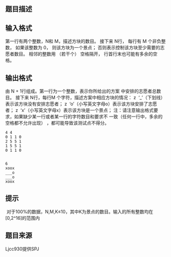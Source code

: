 


## 题目描述
## 输入格式
第一行有两个整数，N和 M，描述方块的数目。 
接下来 N行， 每行有 M 个非负整数， 如果该整数为 0， 则该方块为一个景点；
否则表示控制该方块至少需要的志愿者数目。 相邻的整数用 （若干个） 空格隔开，
行首行末也可能有多余的空格。 
## 输出格式
由 N + 1行组成。第一行为一个整数，表示你所给出的方案
中安排的志愿者总数目。 
接下来 N行，每行M 个字符，描述方案中相应方块的情况： 
z  ‘_’（下划线）表示该方块没有安排志愿者； 
z  ‘o’（小写英文字母o）表示该方块安排了志愿者； 
z  ‘x’（小写英文字母x）表示该方块是一个景点； 
注：请注意输出格式要求，如果缺少某一行或者某一行的字符数目和要求不
一致（任何一行中，多余的空格都不允许出现） ，都可能导致该测试点不得分。

```input1
4 4 
0 1 1 0 
2 5 5 1 
1 5 5 1 
0 1 1 0


```

```output1
6 
xoox 
___o 
___o 
xoox
```

## 提示
 对于100%的数据，N,M,K≤10，其中K为景点的数目。输入的所有整数均在[0,2^16]的范围内
## 题目来源
Ljcc930提供SPJ


